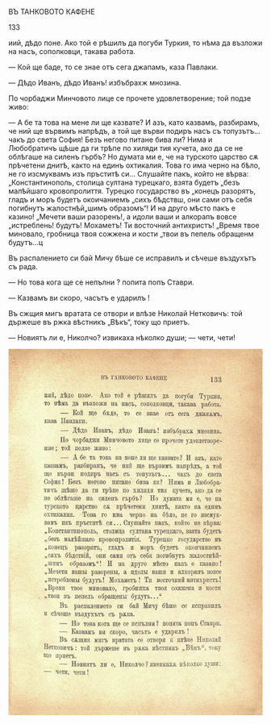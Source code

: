 ﻿ВЪ ТАНКОВОТО КАФЕНЕ

133

иий, дѣдо поне. Ако той е рѣшилъ да погуби Туркия, то нѣма да възложи на насъ, сополковци, такава работа.

— Кой ще баде, то се знае отъ сега джапамъ, каза Павлаки.

— Дѣдо Иванъ, дѣдо Иванъ! избъбрахж мнозина.

По чорбаджи Минчовото лице се прочете удовлетворение; той подзе живо:

— А бе та това на мене ли ще казвате? И азъ, като казвамъ, разбирамъ, че ний ще вървимъ напрѣдъ, а той ще върви подиръ насъ съ топузътъ... чакъ до света София! Безъ негово питане бива ли? Нима и Любобратичъ щѣше да ги трѣпе по хиляди тия кучета, ако да се не облѣгаше на силенъ гърбъ? Но думата ми е, че на турското царство сѫ прѣчетени днитѣ, както на единъ охтикалия. Това го има черно на бѣло, не го изсмуквамъ изъ пръститѣ си... Слушайте пакъ, който не вѣрва: „Константинополь, столица султана турецкаго, взята будетъ „безъ малѣйшаго кровопролиття. Турецко государство въ „конецъ разорятъ, гладъ и моръ будетъ окоичаниемъ „сихъ бѣдствш, они сами отъ себя погибнутъ жалостнѣй„шимъ образомъ“! И на друго мѣсто пакъ е казино! „Мечети ваши разоренъ!, а идоли ваши и алкорапъ вовсе „истреблень! будутъ! Мохаметъ! Ти восточний антихристъ! „Время твое миновало, гробница твоя сожжена и кости „твои въ пепель обращенм будутъ...ц

Въ распалението си бай Мичу бѣше се исправилъ и сѣчеше въздухътъ съ рада.

— Но това кога ще се непълни ? попита попъ Ставри.

— Казвамъ ви скоро, часътъ е ударилъ !

Въ сжщия мигъ вратата се отвори и влѣзе Николай Нетковичъ: той държеше въ ржка вѣстникъ „Вѣкъ“, току що приетъ.

— Новиятъ ли е, Николчо? извикаха нѣколко души; — чети, чети!

![original](images/152.jpg)

